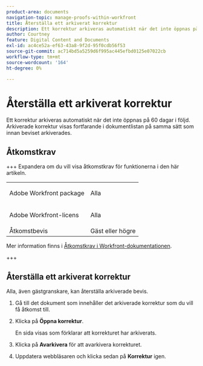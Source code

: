 ```yaml
---
product-area: documents
navigation-topic: manage-proofs-within-workfront
title: Återställa ett arkiverat korrektur
description: Ett korrektur arkiveras automatiskt när det inte öppnas på 60 dagar i följd. Arkiverade korrektur visas fortfarande i dokumentlistan på samma sätt som innan beviset arkiverades.
author: Courtney
feature: Digital Content and Documents
exl-id: ac4ce52a-ef63-43a8-9f2d-95f0cdb56f53
source-git-commit: ac714bd5a5259d6f995ac445efbd0125e07022cb
workflow-type: tm+mt
source-wordcount: '164'
ht-degree: 0%

---
```


# Återställa ett arkiverat korrektur

Ett korrektur arkiveras automatiskt när det inte öppnas på 60 dagar i följd. Arkiverade korrektur visas fortfarande i dokumentlistan på samma sätt som innan beviset arkiverades.

## Åtkomstkrav

+++ Expandera om du vill visa åtkomstkrav för funktionerna i den här artikeln.

<table style="table-layout:auto"> 
 <col> 
 <col> 
 <tbody> 
  <tr> 
   <td role="rowheader">Adobe Workfront package</td> 
   <td> <p>Alla</p> </td> 
  </tr> 
    <tr> 
   <td role="rowheader"> <p>Adobe Workfront-licens</p> </td> 
   <td> 
   <p>Alla</p>
   </td> 
  </tr> 
  <tr> 
   <td role="rowheader">Åtkomstbevis </td> 
   <td>Gäst eller högre</td> 
  </tr> 
 </tbody> 
</table>

Mer information finns i [Åtkomstkrav i Workfront-dokumentationen](/help/quicksilver/administration-and-setup/add-users/access-levels-and-object-permissions/access-level-requirements-in-documentation.md).

+++

## Återställa ett arkiverat korrektur

Alla, även gästgranskare, kan återställa arkiverade bevis.

1. Gå till det dokument som innehåller det arkiverade korrektur som du vill få åtkomst till.
1. Klicka på **Öppna korrektur**.

   En sida visas som förklarar att korrekturet har arkiverats.

1. Klicka på **Avarkivera** för att avarkivera korrekturet.
1. Uppdatera webbläsaren och klicka sedan på **Korrektur** igen.
